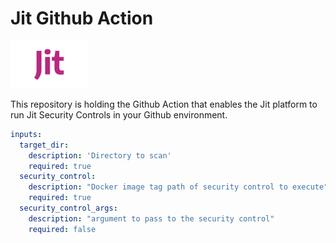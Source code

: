 # Jit Github Action

![alt text](images/jit-logo-small.png)

This repository is holding the Github Action that enables the Jit platform to run Jit Security Controls in your Github environment.

```yaml
inputs:
  target_dir:
    description: 'Directory to scan'
    required: true
  security_control:
    description: "Docker image tag path of security control to execute"
    required: true
  security_control_args:
    description: "argument to pass to the security control"
    required: false
```
